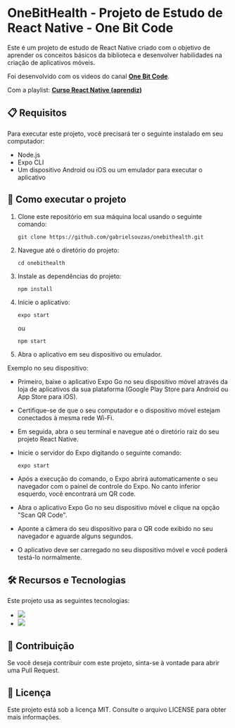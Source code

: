 # OneBitHealth - Projeto de Estudo de React Native - One Bit Code

Este é um projeto de estudo de React Native criado com o objetivo de aprender os conceitos básicos da biblioteca e desenvolver habilidades na criação de aplicativos móveis.

Foi desenvolvido com os videos do canal **[One Bit Code](https://www.youtube.com/@OneBitCode)**.

Com a playlist: **[Curso React Native (aprendiz)](https://www.youtube.com/playlist?list=PLdDT8if5attEd4sRnZBIkNihR-_tE612_)**

## 📋 Requisitos

Para executar este projeto, você precisará ter o seguinte instalado em seu computador:

- Node.js
- Expo CLI
- Um dispositivo Android ou iOS ou um emulador para executar o aplicativo

## 🚀 Como executar o projeto

1. Clone este repositório em sua máquina local usando o seguinte comando:

    ~~~node
    git clone https://github.com/gabrielsouzas/onebithealth.git
    ~~~

2. Navegue até o diretório do projeto:

    ~~~node
    cd onebithealth
    ~~~

3. Instale as dependências do projeto:


    ~~~node
    npm install
    ~~~


4. Inicie o aplicativo:

    ~~~node
    expo start
    ~~~

    ou

    ~~~node
    npm start
    ~~~

5. Abra o aplicativo em seu dispositivo ou emulador.

Exemplo no seu dispositivo:

* Primeiro, baixe o aplicativo Expo Go no seu dispositivo móvel através da loja de aplicativos da sua plataforma (Google Play Store para Android ou App Store para iOS).

* Certifique-se de que o seu computador e o dispositivo móvel estejam conectados à mesma rede Wi-Fi.

* Em seguida, abra o seu terminal e navegue até o diretório raiz do seu projeto React Native.

* Inicie o servidor do Expo digitando o seguinte comando:

    ~~~node
    expo start
    ~~~

* Após a execução do comando, o Expo abrirá automaticamente o seu navegador com o painel de controle do Expo. No canto inferior esquerdo, você encontrará um QR code.

* Abra o aplicativo Expo Go no seu dispositivo móvel e clique na opção "Scan QR Code".

* Aponte a câmera do seu dispositivo para o QR code exibido no seu navegador e aguarde alguns segundos.

* O aplicativo deve ser carregado no seu dispositivo móvel e você poderá testá-lo normalmente.

## 🛠️ Recursos e Tecnologias

Este projeto usa as seguintes tecnologias:

- ![](https://img.shields.io/badge/React_Native-61DAFB?style=for-the-badge&logo=react&logoColor=white)
- ![](https://img.shields.io/badge/Expo-000020?style=for-the-badge&logo=expo&logoColor=white)

## 🤝 Contribuição

Se você deseja contribuir com este projeto, sinta-se à vontade para abrir uma Pull Request. 

## 📄 Licença

Este projeto está sob a licença MIT. Consulte o arquivo LICENSE para obter mais informações.


